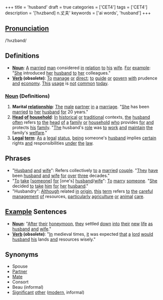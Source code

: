 +++
title = 'husband'
draft = true
categories = ['CET4']
tags = ['CET4']
description = '[ˈhʌzbənd] n.丈夫'
keywords = ['ai words', 'husband']
+++

## [Pronunciation](/post/pronunciation/)
/ˈhʌzbənd/

## Definitions
- **[Noun](/post/noun/)**: [A](/post/a/) [married](/post/married/) [man](/post/man/) considered [in](/post/in/) [relation](/post/relation/) [to](/post/to/) [his](/post/his/) [wife](/post/wife/). [For](/post/for/) [example](/post/example/): "[She](/post/she/) introduced [her](/post/her/) [husband](/post/husband/) [to](/post/to/) [her](/post/her/) colleagues."
- **[Verb](/post/verb/) (obsolete)**: [To](/post/to/) [manage](/post/manage/) [or](/post/or/) [direct](/post/direct/); [to](/post/to/) [guide](/post/guide/) [or](/post/or/) [govern](/post/govern/) [with](/post/with/) prudence [and](/post/and/) [economy](/post/economy/). [This](/post/this/) [usage](/post/usage/) is [not](/post/not/) [common](/post/common/) [today](/post/today/).

### [Noun](/post/noun/) (Definitions)
1. **Marital [relationship](/post/relationship/)**: [The](/post/the/) [male](/post/male/) [partner](/post/partner/) [in](/post/in/) [a](/post/a/) [marriage](/post/marriage/). "[She](/post/she/) has been [married](/post/married/) [to](/post/to/) [her](/post/her/) [husband](/post/husband/) [for](/post/for/) 20 years."
2. **[Head](/post/head/) [of](/post/of/) [household](/post/household/)**: [In](/post/in/) [historical](/post/historical/) [or](/post/or/) [traditional](/post/traditional/) contexts, [the](/post/the/) [husband](/post/husband/) [often](/post/often/) refers [to](/post/to/) [the](/post/the/) [head](/post/head/) [of](/post/of/) [a](/post/a/) [family](/post/family/) [or](/post/or/) [household](/post/household/) [who](/post/who/) provides [for](/post/for/) [and](/post/and/) protects [his](/post/his/) [family](/post/family/). "[The](/post/the/) husband's [role](/post/role/) was [to](/post/to/) [work](/post/work/) [and](/post/and/) [maintain](/post/maintain/) [the](/post/the/) family's [welfare](/post/welfare/)."
3. **[Legal](/post/legal/) [term](/post/term/)**: [As](/post/as/) [a](/post/a/) [legal](/post/legal/) [status](/post/status/), [being](/post/being/) someone's [husband](/post/husband/) implies [certain](/post/certain/) rights [and](/post/and/) responsibilities [under](/post/under/) [the](/post/the/) [law](/post/law/).

## Phrases
- "[Husband](/post/husband/) [and](/post/and/) [wife](/post/wife/)": Refers collectively [to](/post/to/) [a](/post/a/) [married](/post/married/) [couple](/post/couple/). "[They](/post/they/) [have](/post/have/) been [husband](/post/husband/) [and](/post/and/) [wife](/post/wife/) [for](/post/for/) [over](/post/over/) [three](/post/three/) decades."
- "[To](/post/to/) [take](/post/take/) [[someone](/post/someone/)] [for](/post/for/) [one's] [husband](/post/husband/)/[wife](/post/wife/)": [To](/post/to/) [marry](/post/marry/) [someone](/post/someone/). "[She](/post/she/) decided [to](/post/to/) [take](/post/take/) [him](/post/him/) [for](/post/for/) [her](/post/her/) [husband](/post/husband/)."
- "Husbandry": [Although](/post/although/) related [in](/post/in/) [origin](/post/origin/), [this](/post/this/) [term](/post/term/) refers [to](/post/to/) [the](/post/the/) [careful](/post/careful/) [management](/post/management/) [of](/post/of/) resources, [particularly](/post/particularly/) [agriculture](/post/agriculture/) [or](/post/or/) [animal](/post/animal/) [care](/post/care/).

## [Example](/post/example/) Sentences
- **[Noun](/post/noun/)**: "[After](/post/after/) [their](/post/their/) [honeymoon](/post/honeymoon/), [they](/post/they/) settled [down](/post/down/) [into](/post/into/) [their](/post/their/) [new](/post/new/) [life](/post/life/) [as](/post/as/) [husband](/post/husband/) [and](/post/and/) [wife](/post/wife/)."
- **[Verb](/post/verb/) (obsolete)**: "[In](/post/in/) medieval times, [it](/post/it/) was expected [that](/post/that/) [a](/post/a/) [lord](/post/lord/) [would](/post/would/) [husband](/post/husband/) [his](/post/his/) lands [and](/post/and/) resources wisely."

## Synonyms
- Spouse
- [Partner](/post/partner/)
- [Mate](/post/mate/)
- Consort
- Beau (informal)
- [Significant](/post/significant/) [other](/post/other/) ([modern](/post/modern/), informal)
